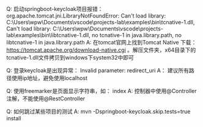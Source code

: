 Q:
启动springboot-keycloak项目报错：
org.apache.tomcat.jni.LibraryNotFoundError: Can't load library: C:\Users\wpw\Documents\vscode\projects-lab\examples\bin\tcnative-1.dll, Can't load library: C:\Users\wpw\Documents\vscode\projects-lab\examples\bin\libtcnative-1.dll, no tcnative-1 in java.library.path, no libtcnative-1 in java.library.path
A:
在tomcat官网上找到Tomcat Native 下载：https://tomcat.apache.org/download-native.cgi 。解压文件夹，x64目录下的tcnative-1.dll文件拷贝到windows下system32中即可

Q:
登录keycloak是出现异常：
Invalid parameter: redirect_uri
A：
建议所有路径使用ip地址，避免使用localhost

Q:
使用freemarker是页面显示字符串，如： index
A:
控制器中使用@Controller注解，不能使用@RestController

Q:
如何跳过某些项目的测试
A:
mvn -Dspringboot-keycloak.skip.tests=true install